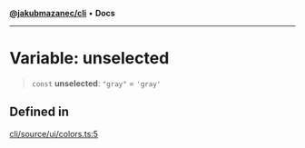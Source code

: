 [**@jakubmazanec/cli**](../../../README.md) • **Docs**

---

# Variable: unselected

> `const` **unselected**: `"gray"` = `'gray'`

## Defined in

[cli/source/ui/colors.ts:5](https://github.com/jakubmazanec/tools/blob/4809b04453aafb35a917917e0b4964a9ec0cd132/packages/cli/source/ui/colors.ts#L5)
